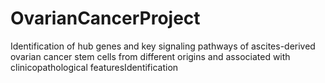 # OvarianCancerProject
Identification of hub genes and key signaling pathways of ascites-derived ovarian cancer stem cells from different origins and associated with clinicopathological featuresIdentification
